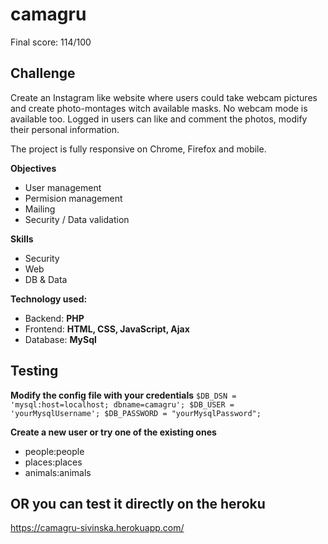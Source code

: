 # camagru

Final score: 114/100

## Challenge

Create an Instagram like website where users could take webcam pictures and create photo-montages witch available masks. No webcam mode is available too. Logged in users can like and comment the photos, modify their personal information. 

The project is fully responsive on Chrome, Firefox and mobile.

**Objectives**
* User management 
* Permision management 
* Mailing 
* Security / Data validation 

**Skills**
* Security 
* Web 
* DB & Data 

**Technology used:**
* Backend: **PHP**
* Frontend: **HTML, CSS, JavaScript, Ajax**
* Database: **MySql**

## Testing

**Modify the config file with your credentials**
``$DB_DSN = 'mysql:host=localhost; dbname=camagru';
$DB_USER = 'yourMysqlUsername';
$DB_PASSWORD = "yourMysqlPassword";``

**Create a new user or try one of the existing ones**
* people:people
* places:places
* animals:animals

## OR you can test it directly on the heroku
https://camagru-sivinska.herokuapp.com/

